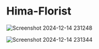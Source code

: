 # Hima-Florist

![Screenshot 2024-12-14 231248](https://github.com/user-attachments/assets/ebf95882-5f03-4908-8553-31ddc387e08a)



![Screenshot 2024-12-14 231344](https://github.com/user-attachments/assets/0a1241f1-17d7-48ea-b0fb-f1bb66a7ffca)
